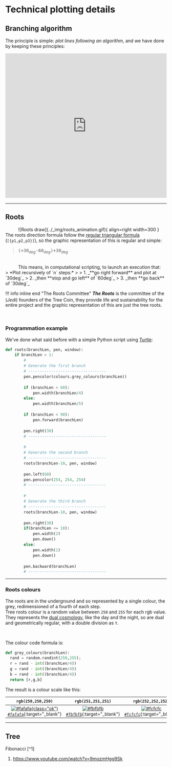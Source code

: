 # Technical plotting details
## Branching algorithm
The principle is simple: *plot lines following an algorithm*, and we have done by keeping these principles:<br>
<iframe width="100%" height="450" src="https://www.youtube.com/embed/kkGeOWYOFoA" title="YouTube video player" frameborder="0" allow="accelerometer; autoplay; clipboard-write; encrypted-media; gyroscope; picture-in-picture" allowfullscreen></iframe>

---

## Roots
<figure markdown style="display: inline;">
  ![Roots draw](../_img/roots_animation.gif){ align=right width=300 }

  <div style="text-align: left;">
    The roots direction formula follow the <a href="https://reference.wolfram.com/language/ref/Triangle.html" target="_blank">regular triangular formula</a> (<code>[{p1,p2,p3}]</code>), so the graphic representation of this is regular and simple:
    <blockquote>
      <tt>(+30<sub><i>deg</i></sub>-60<sub><i>deg</i></sub>)+30<sub><i>deg</i></sub></tt>
    </blockquote>
    <br>
  </div>
</figure>
This means, in computational scripting, to launch an execution that:<br>
> *Plot recursively of `n` steps:*
>
> 1. _**go right forward** and plot at `30deg`_
> 2. _then **stop and go left** of `60deg`_
> 3. _then **go back** of `30deg`_

!!! info inline end "The Roots Committee"
    ***The Roots*** is the committee of the (*Jedi*) founders of the Tree Coin<sup></sup>, they provide life and sustainability for the entire project and the graphic representation of this are just the tree roots.

<br>

### Programmation example
We've done what said before with a simple Python script using [Turtle](https://docs.python.org/3/library/turtle.html):
``` python
def roots(branchLen, pen, window):
    if branchLen > 1:
        #
        # Generate the first branch
        # ----------------------------------
        pen.pencolor(colours.grey_colours(branchLen))

        if (branchLen > 60):
            pen.width(branchLen/4)
        else:
            pen.width(branchLen/5)

        if (branchLen < 90):
            pen.forward(branchLen)

        pen.right(30)
        # ----------------------------------

        #
        # Generate the second branch
        # ----------------------------------
        roots(branchLen-10, pen, window)

        pen.left(60)
        pen.pencolor(254, 254, 254)
        # ----------------------------------

        #
        # Generate the third branch
        # ----------------------------------
        roots(branchLen-10, pen, window)

        pen.right(30)
        if(branchLen <= 10):
            pen.width(2)
            pen.down()
        else:
            pen.width(1)
            pen.down()

        pen.backward(branchLen)
        # ----------------------------------
```

---

### Roots colours
The roots are in the underground and so represented by a single colour, the grey, redimensioned of a fourth of each step.<br>
Tree roots colour is a random value between <code>250</code> and <code>255</code> for each rgb value.<br>
They represents the [dual cosmology](https://en.wikipedia.org/wiki/Dualism_in_cosmology), like the day and the night, so are dual and geometrically regular, with a double division as `Y`.<br>

<br>

The colour code formula is:<br>

``` py linenums="1" title="Grey colours generation"
def grey_colours(branchLen):
  rand = random.randint(250,255);
  r = rand - int((branchLen/4))
  g = rand - int((branchLen/4))
  b = rand - int((branchLen/4))
  return [r,g,b]
```

The result is a colour scale like this:

| `rgb(250,250,250)` | `rgb(251,251,251)` | `rgb(252,252,252)` | `rgb(253,253,253)` | `rgb(254,254,254)` | `rgb(255,255,255)` |
|:---------:|:---------:|:---------:|:---------:|:---------:|:---------:|
| [![#fafafa](https://via.placeholder.com/100x20/fafafa/000000?text=+){class="ok"}<br>`#fafafa`](https://coolors.co/fafafa){:target="_blank"} | [![#fbfbfb](https://via.placeholder.com/100x20/fbfbfb/000000?text=+)<br>`#fbfbfb`](https://coolors.co/fbfbfb){:target="_blank"} | [![#fcfcfc](https://via.placeholder.com/100x20/fcfcfc/000000?text=+)<br>`#fcfcfc`](https://coolors.co/fcfcfc){:target="_blank"} | [![#fdfdfd](https://via.placeholder.com/100x20/fdfdfd/000000?text=+)<br>`#fdfdfd`](https://coolors.co/fdfdfd){:target="_blank"} | [![#fefefe](https://via.placeholder.com/100x20/fefefe/000000?text=+)<br>`#fefefe`](https://coolors.co/fefefe){:target="_blank"} | [![#ffffff](https://via.placeholder.com/100x20/ffffff/000000?text=+)<br>`#ffffff`](https://coolors.co/ffffff){:target="_blank"} |

---

## Tree
Fibonacci [^1]


1. https://www.youtube.com/watch?v=9mozmHgg9Sk
